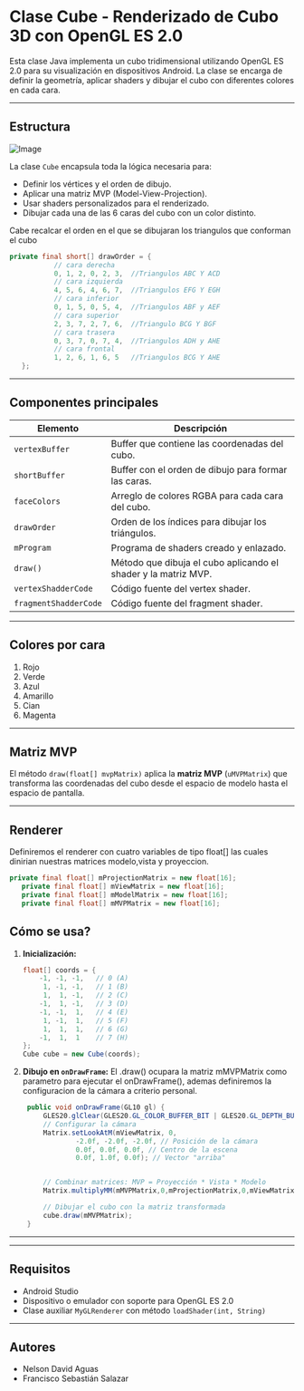 # Clase Cube - Renderizado de Cubo 3D con OpenGL ES 2.0

Esta clase Java implementa un cubo tridimensional utilizando OpenGL ES 2.0 para su visualización en dispositivos Android. La clase se encarga de definir la geometría, aplicar shaders y dibujar el cubo con diferentes colores en cada cara.

---

## Estructura

![Image](https://github.com/user-attachments/assets/7a93af7f-9ebd-4504-96bb-aa386bb1ab13)

La clase `Cube` encapsula toda la lógica necesaria para:
- Definir los vértices y el orden de dibujo.
- Aplicar una matriz MVP (Model-View-Projection).
- Usar shaders personalizados para el renderizado.
- Dibujar cada una de las 6 caras del cubo con un color distinto.

Cabe recalcar el orden en el que se dibujaran los triangulos que conforman el cubo
 ```java
private final short[] drawOrder = {
            // cara derecha
            0, 1, 2, 0, 2, 3,  //Triangulos ABC Y ACD
            // cara izquierda
            4, 5, 6, 4, 6, 7,  //Triangulos EFG Y EGH
            // cara inferior
            0, 1, 5, 0, 5, 4,  //Triangulos ABF y AEF
            // cara superior
            2, 3, 7, 2, 7, 6,  //Triangulo BCG Y BGF
            // cara trasera
            0, 3, 7, 0, 7, 4,  //Triangulos ADH y AHE
            // cara frontal
            1, 2, 6, 1, 6, 5   //Triangulos BCG Y AHE
    };  
```


---


## Componentes principales

| Elemento                  | Descripción |
|---------------------------|-------------|
| `vertexBuffer`            | Buffer que contiene las coordenadas del cubo. |
| `shortBuffer`             | Buffer con el orden de dibujo para formar las caras. |
| `faceColors`              | Arreglo de colores RGBA para cada cara del cubo. |
| `drawOrder`               | Orden de los índices para dibujar los triángulos. |
| `mProgram`                | Programa de shaders creado y enlazado. |
| `draw()`                  | Método que dibuja el cubo aplicando el shader y la matriz MVP. |
| `vertexShadderCode`       | Código fuente del vertex shader. |
| `fragmentShadderCode`     | Código fuente del fragment shader. |

---

## Colores por cara

1. Rojo
2. Verde
3. Azul
4. Amarillo
5. Cian
6. Magenta

---

## Matriz MVP

El método `draw(float[] mvpMatrix)` aplica la **matriz MVP** (`uMVPMatrix`) que transforma las coordenadas del cubo desde el espacio de modelo hasta el espacio de pantalla.

---
## Renderer
Definiremos el renderer con cuatro variables de tipo float[] las cuales dinirian nuestras matrices modelo,vista y proyeccion.
 ```java
private final float[] mProjectionMatrix = new float[16];
    private final float[] mViewMatrix = new float[16];
    private final float[] mModelMatrix = new float[16];
    private final float[] mMVPMatrix = new float[16];   
```
##  Cómo se usa?

1. **Inicialización:**
   ```java
   float[] coords = {
       -1, -1, -1,   // 0 (A)
        1, -1, -1,   // 1 (B)
        1,  1, -1,   // 2 (C)
       -1,  1, -1,   // 3 (D)
       -1, -1,  1,   // 4 (E)
        1, -1,  1,   // 5 (F)
        1,  1,  1,   // 6 (G)
       -1,  1,  1    // 7 (H)
   };
   Cube cube = new Cube(coords);
   ```

2. **Dibujo en `onDrawFrame`:**
   El .draw() ocupara la matriz mMVPMatrix como parametro para ejecutar el onDrawFrame(), ademas definiremos la configuracion de la cámara a criterio personal.
   ```java
    public void onDrawFrame(GL10 gl) {
        GLES20.glClear(GLES20.GL_COLOR_BUFFER_BIT | GLES20.GL_DEPTH_BUFFER_BIT);
        // Configurar la cámara
        Matrix.setLookAtM(mViewMatrix, 0,
                -2.0f, -2.0f, -2.0f, // Posición de la cámara
                0.0f, 0.0f, 0.0f, // Centro de la escena
                0.0f, 1.0f, 0.0f); // Vector "arriba"


        // Combinar matrices: MVP = Proyección * Vista * Modelo
        Matrix.multiplyMM(mMVPMatrix,0,mProjectionMatrix,0,mViewMatrix,0);

        // Dibujar el cubo con la matriz transformada
        cube.draw(mMVPMatrix);
    }
   ```

---



---


##  Requisitos

- Android Studio
- Dispositivo o emulador con soporte para OpenGL ES 2.0
- Clase auxiliar `MyGLRenderer` con método `loadShader(int, String)`

---

## Autores

- Nelson David Aguas
- Francisco Sebastián Salazar
